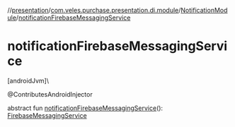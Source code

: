 //[presentation](../../../index.md)/[com.veles.purchase.presentation.di.module](../index.md)/[NotificationModule](index.md)/[notificationFirebaseMessagingService](notification-firebase-messaging-service.md)

# notificationFirebaseMessagingService

[androidJvm]\

@ContributesAndroidInjector

abstract fun [notificationFirebaseMessagingService](notification-firebase-messaging-service.md)(): [FirebaseMessagingService](../../com.veles.purchase.presentation.data.notification.fcm/-firebase-messaging-service/index.md)
